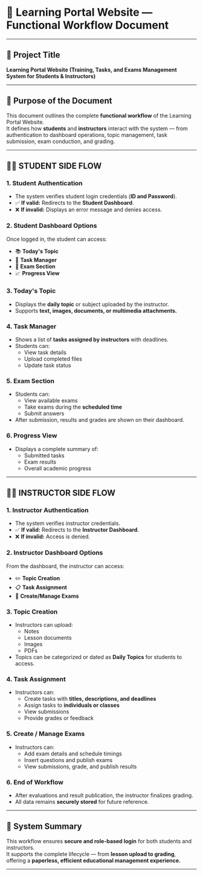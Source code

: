 # 📘 Learning Portal Website — Functional Workflow Document

---

## 🎯 Project Title
**Learning Portal Website (Training, Tasks, and Exams Management System for Students & Instructors)**

---

## 📝 Purpose of the Document
This document outlines the complete **functional workflow** of the Learning Portal Website.  
It defines how **students** and **instructors** interact with the system — from authentication to dashboard operations, topic management, task submission, exam conduction, and grading.

---

## 👩‍🎓 STUDENT SIDE FLOW

### 1. Student Authentication
- The system verifies student login credentials (**ID and Password**).  
- ✅ **If valid:** Redirects to the **Student Dashboard**.  
- ❌ **If invalid:** Displays an error message and denies access.

### 2. Student Dashboard Options
Once logged in, the student can access:
- 📚 **Today's Topic**
- 🧩 **Task Manager**
- 🧠 **Exam Section**
- 📈 **Progress View**

### 3. Today's Topic
- Displays the **daily topic** or subject uploaded by the instructor.  
- Supports **text, images, documents, or multimedia attachments.**

### 4. Task Manager
- Shows a list of **tasks assigned by instructors** with deadlines.  
- Students can:
  - View task details  
  - Upload completed files  
  - Update task status  

### 5. Exam Section
- Students can:
  - View available exams  
  - Take exams during the **scheduled time**  
  - Submit answers  
- After submission, results and grades are shown on their dashboard.

### 6. Progress View
- Displays a complete summary of:
  - Submitted tasks  
  - Exam results  
  - Overall academic progress  

---

## 👨‍🏫 INSTRUCTOR SIDE FLOW

### 1. Instructor Authentication
- The system verifies instructor credentials.  
- ✅ **If valid:** Redirects to the **Instructor Dashboard**.  
- ❌ **If invalid:** Access is denied.

### 2. Instructor Dashboard Options
From the dashboard, the instructor can access:
- ✏️ **Topic Creation**  
- 📋 **Task Assignment**  
- 🧮 **Create/Manage Exams**

### 3. Topic Creation
- Instructors can upload:
  - Notes  
  - Lesson documents  
  - Images  
  - PDFs  
- Topics can be categorized or dated as **Daily Topics** for students to access.

### 4. Task Assignment
- Instructors can:
  - Create tasks with **titles, descriptions, and deadlines**  
  - Assign tasks to **individuals or classes**  
  - View submissions  
  - Provide grades or feedback  

### 5. Create / Manage Exams
- Instructors can:
  - Add exam details and schedule timings  
  - Insert questions and publish exams  
  - View submissions, grade, and publish results  

### 6. End of Workflow
- After evaluations and result publication, the instructor finalizes grading.  
- All data remains **securely stored** for future reference.

---

## 🧾 System Summary
This workflow ensures **secure and role-based login** for both students and instructors.  
It supports the complete lifecycle — from **lesson upload to grading**, offering a **paperless, efficient educational management experience.**

---


